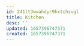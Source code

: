 ```yaml
---
id: 241lt3wwahdyr9kxtchsvgl
title: Kitchen
desc: ''
updated: 1657396747371
created: 1657396747371
---
```


